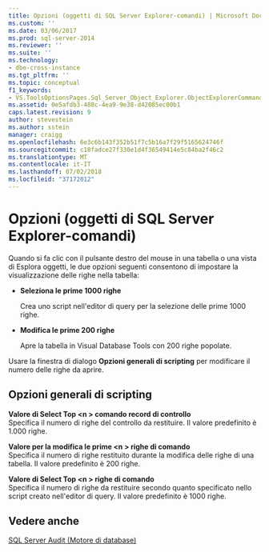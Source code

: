 ```yaml
---
title: Opzioni (oggetti di SQL Server Explorer-comandi) | Microsoft Docs
ms.custom: ''
ms.date: 03/06/2017
ms.prod: sql-server-2014
ms.reviewer: ''
ms.suite: ''
ms.technology:
- dbe-cross-instance
ms.tgt_pltfrm: ''
ms.topic: conceptual
f1_keywords:
- VS.ToolsOptionsPages.Sql_Server_Object_Explorer.ObjectExplorerCommands
ms.assetid: 0e5afdb3-488c-4ea9-9e38-d42085ec00b1
caps.latest.revision: 9
author: stevestein
ms.author: sstein
manager: craigg
ms.openlocfilehash: 6e3c6b143f352b51f7c5b16a7f29f5165624746f
ms.sourcegitcommit: c18fadce27f330e1d4f36549414e5c84ba2f46c2
ms.translationtype: MT
ms.contentlocale: it-IT
ms.lasthandoff: 07/02/2018
ms.locfileid: "37172012"
---
```

# <a name="options-sql-server-object-explorer-commands"></a>Opzioni (oggetti di SQL Server Explorer-comandi)
  Quando si fa clic con il pulsante destro del mouse in una tabella o una vista di Esplora oggetti, le due opzioni seguenti consentono di impostare la visualizzazione delle righe nella tabella:  
  
-   **Seleziona le prime 1000 righe**  
  
     Crea uno script nell'editor di query per la selezione delle prime 1000 righe.  
  
-   **Modifica le prime 200 righe**  
  
     Apre la tabella in Visual Database Tools con 200 righe popolate.  
  
 Usare la finestra di dialogo **Opzioni generali di scripting** per modificare il numero delle righe da aprire.  
  
## <a name="general-scripting-options"></a>Opzioni generali di scripting  
 **Valore di Select Top \<n > comando record di controllo**  
 Specifica il numero di righe del controllo da restituire. Il valore predefinito è 1.000 righe.  
  
 **Valore per la modifica le prime \<n > righe di comando**  
 Specifica il numero di righe restituito durante la modifica delle righe di una tabella. Il valore predefinito è 200 righe.  
  
 **Valore di Select Top \<n > righe di comando**  
 Specifica il numero di righe da restituire secondo quanto specificato nello script creato nell'editor di query. Il valore predefinito è 1000 righe.  
  
## <a name="see-also"></a>Vedere anche  
 [SQL Server Audit &#40;Motore di database&#41;](../../relational-databases/security/auditing/sql-server-audit-database-engine.md)  
  
  
